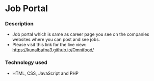 # Job Portal

### Description
- Job portal which is same as career page you see on the companies websites where you can post and see jobs.
- Please visit this link for the live view: https://kunalbafna3.github.io/Omnifood/
 
### Technology used
- HTML, CSS, JavaScript and PHP

